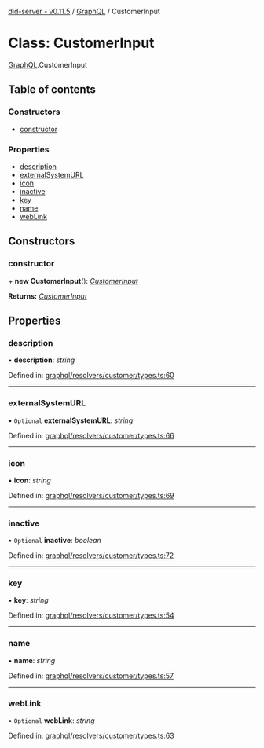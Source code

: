 [did-server - v0.11.5](../README.md) / [GraphQL](../modules/graphql.md) / CustomerInput

# Class: CustomerInput

[GraphQL](../modules/graphql.md).CustomerInput

## Table of contents

### Constructors

- [constructor](graphql.customerinput.md#constructor)

### Properties

- [description](graphql.customerinput.md#description)
- [externalSystemURL](graphql.customerinput.md#externalsystemurl)
- [icon](graphql.customerinput.md#icon)
- [inactive](graphql.customerinput.md#inactive)
- [key](graphql.customerinput.md#key)
- [name](graphql.customerinput.md#name)
- [webLink](graphql.customerinput.md#weblink)

## Constructors

### constructor

\+ **new CustomerInput**(): [*CustomerInput*](graphql.customerinput.md)

**Returns:** [*CustomerInput*](graphql.customerinput.md)

## Properties

### description

• **description**: *string*

Defined in: [graphql/resolvers/customer/types.ts:60](https://github.com/Puzzlepart/did/blob/dev/server/graphql/resolvers/customer/types.ts#L60)

___

### externalSystemURL

• `Optional` **externalSystemURL**: *string*

Defined in: [graphql/resolvers/customer/types.ts:66](https://github.com/Puzzlepart/did/blob/dev/server/graphql/resolvers/customer/types.ts#L66)

___

### icon

• **icon**: *string*

Defined in: [graphql/resolvers/customer/types.ts:69](https://github.com/Puzzlepart/did/blob/dev/server/graphql/resolvers/customer/types.ts#L69)

___

### inactive

• `Optional` **inactive**: *boolean*

Defined in: [graphql/resolvers/customer/types.ts:72](https://github.com/Puzzlepart/did/blob/dev/server/graphql/resolvers/customer/types.ts#L72)

___

### key

• **key**: *string*

Defined in: [graphql/resolvers/customer/types.ts:54](https://github.com/Puzzlepart/did/blob/dev/server/graphql/resolvers/customer/types.ts#L54)

___

### name

• **name**: *string*

Defined in: [graphql/resolvers/customer/types.ts:57](https://github.com/Puzzlepart/did/blob/dev/server/graphql/resolvers/customer/types.ts#L57)

___

### webLink

• `Optional` **webLink**: *string*

Defined in: [graphql/resolvers/customer/types.ts:63](https://github.com/Puzzlepart/did/blob/dev/server/graphql/resolvers/customer/types.ts#L63)
